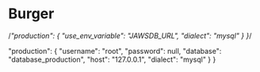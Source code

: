 # Burger
/*"production": {
"use_env_variable": "JAWSDB_URL",
"dialect": "mysql"
}
}*/

"production": {
    "username": "root",
    "password": null,
    "database": "database_production",
    "host": "127.0.0.1",
    "dialect": "mysql"
  }
}